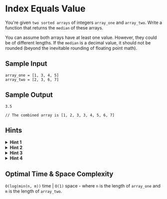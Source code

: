 # Index Equals Value

You're given `two sorted arrays` of integers `array_one` and `array_two`. Write a function that returns the `median` of these arrays.

You can assume both arrays have at least one value. However, they could be of different lengths. If the `median` is a decimal value, it should not be rounded (beyond the inevitable rounding of floating point math).

## Sample Input

```plaintext
array_one = [1, 3, 4, 5]
array_two = [2, 3, 6, 7]
```

## Sample Output

```plaintext
3.5 

// The combined array is [1, 2, 3, 3, 4, 5, 6, 7]
```

## Hints

<details>
<summary><b>Hint 1</b></summary>

The `median` value of the combined array will always have the same number of integers to its left and its right. Therefore the goal is to find the element at the middle index (or the average of the middle indices if the array has an even length).

</details>

<details>
<summary><b>Hint 2</b></summary>

A naive approach would be to iterate through both arrays simultaneously, with each iteration moving forward in the array with the lower current value until passing half of the total values. This solution would have a linear time complexity, but can you find a way to improve it to be `logarithmic`?

</details>

<details>
<summary><b>Hint 3</b></summary>

Try considering just the smaller of the two arrays. Start with the median of that array, and temporarily assume that all of the values to its left of that median are to the left of the overall median, and all of the values to the right are to the right of the overall median. Assuming this is correct, could you also place a dividing point in the larger array, to ensure there are the correct number of values on either side of the combined median? And now can you find a way to do a binary search with just the smaller array to find the actual correct dividing point?

</details>

<details>
<summary><b>Hint 4</b></summary>

The value at the dividing point in `array_one` must be smaller than the value at the index after the dividing point of `array_two`. The value at the dividing point in `array_two` must be smaller than the value at the index after the dividing point of `array_one`. If either of these conditions are not met, then the binary search must continue to either include more or less elements from that smaller array.

</details>

## Optimal Time & Space Complexity

`O(log(min(n, m))` time | `O(1)` space - where `n` is the length of `array_one` and `m` is the length of `array_two`.
